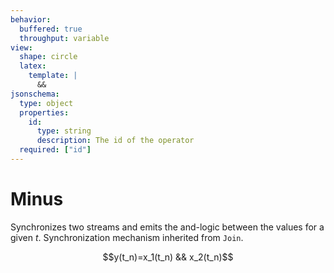 ```yaml
---
behavior:
  buffered: true
  throughput: variable
view:
  shape: circle
  latex:
    template: |
      &&
jsonschema:
  type: object
  properties:
    id:
      type: string
      description: The id of the operator
  required: ["id"]
---
```


# Minus
Synchronizes two streams and emits the and-logic between the values for a given $t$. 
Synchronization mechanism inherited from `Join`.

$$y(t_n)=x_1(t_n) && x_2(t_n)$$